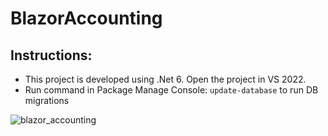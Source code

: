 # BlazorAccounting

## Instructions:

- This project is developed using .Net 6. Open the project in VS 2022.
- Run command in Package Manage Console: `update-database` to run DB migrations

![blazor_accounting](https://user-images.githubusercontent.com/22542738/147888377-3f3dc410-ab84-4f95-943b-c9f469d5a448.gif)
